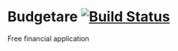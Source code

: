 Budgetare [![Build Status](https://travis-ci.org/cantare/budgetare.svg?branch=master)](https://travis-ci.org/cantare/budgetare)
=========

Free financial application
